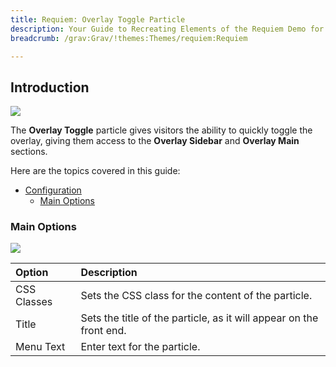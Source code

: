```yaml
---
title: Requiem: Overlay Toggle Particle
description: Your Guide to Recreating Elements of the Requiem Demo for Grav
breadcrumb: /grav:Grav/!themes:Themes/requiem:Requiem

---
```


## Introduction

![](assets/particle_overlay1.jpeg)

The **Overlay Toggle** particle gives visitors the ability to quickly toggle the overlay, giving them access to the **Overlay Sidebar** and **Overlay Main** sections.

Here are the topics covered in this guide:

* [Configuration](#configuration)
    - [Main Options](#main-options)

### Main Options 

![](assets/particle_overlay2.jpeg)

| Option      | Description                                                         |
| :-----      | :-----                                                              |
| CSS Classes | Sets the CSS class for the content of the particle.                 |
| Title       | Sets the title of the particle, as it will appear on the front end. |
| Menu Text   | Enter text for the particle.                                        |
